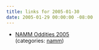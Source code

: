 ```yaml
---
title: links for 2005-01-30
date: 2005-01-29 00:00:00 -08:00
---
```


<ul class="delicious">
	<li>
		<div class="delicious-link"><a href="http://www.otheroom.com/namm/default.htm">NAMM Oddities 2005</a></div>
		<div class="delicious-categories">(categories: <a href="http://del.icio.us/torrez/namm">namm</a>)</div>
	</li>
</ul>
